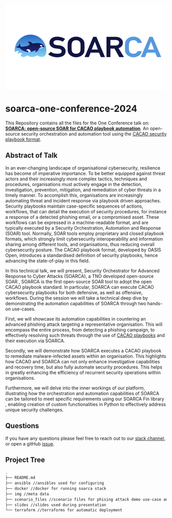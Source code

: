 <div align="center">
<a href="https://github.com/COSSAS/SOARCA"><img src="img/soarca-logo.svg"/></a>
</div>


# soarca-one-conference-2024

This Repository contains all the files for the One Conference talk on: [**SOARCA: open-source SOAR for CACAO playbook automation**](https://one-conference.nl/session/soarca-open-source-soar-for-cacao-playbook-automation/). An open-source security orchestration and automation tool using the [CACAO security playbook format](https://docs.oasis-open.org/cacao/security-playbooks/v2.0/security-playbooks-v2.0.html). 


## Abstract of Talk

In an ever-changing landscape of organisational cybersecurity, resilience has become of imperative importance. To be better equipped against threat actors and their increasingly more complex tactics, techniques and procedures, organisations must actively engage in the detection, investigation, prevention, mitigation, and remediation of cyber threats in a timely manner. To accomplish this, organisations are increasingly automating threat and incident response via playbook driven approaches. Security playbooks maintain case-specific sequences of actions, workflows, that can detail the execution of security procedures, for instance a response of a detected phishing email, or a compromised asset. These workflows can be expressed in a machine-readable format, and are typically executed by a Security Orchestration, Automation and Response (SOAR) tool. Normally, SOAR tools employ proprietary and closed playbook formats, which strongly limit cybersecurity interoperability and information sharing among different tools, and organisations, thus reducing overall cybersecurity posture. The CACAO playbook format, developed by OASIS Open, introduces a standardised definition of security playbooks, hence advancing the state-of-play in this field.

In this technical talk, we will present, Security Orchestrator for Advanced Response to Cyber Attacks (SOARCA), a TNO developed open-source SOAR , SOARCA is the first open-source SOAR tool to adopt the open CACAO playbook standard. In particular, SOARCA can execute CACAO cybersecurity playbooks for both defensive, as well as offensive, workflows. During the session we will take a technical deep dive by demonstrating the automation capabilities of SOARCA through two hands-on use-cases.

First, we will showcase its automation capabilities in countering an advanced phishing attack targeting a representative organisation. This will encompass the entire process, from detecting a phishing campaign, to effectively resolving such threats through the use of [CACAO playbooks](https://docs.oasis-open.org/cacao/security-playbooks/v2.0/security-playbooks-v2.0.html) and their execution via SOARCA.

Secondly, we will demonstrate how SOARCA executes a CACAO playbook to remediate malware-infected assets within an organisation. This highlights how CACAO and SOARCA can not only enhance investigative capabilities and recovery time, but also fully automate security procedures. This helps in greatly enhancing the efficiency of recurrent security operations within organisations.

Furthermore, we will delve into the inner workings of our platform, illustrating how the orchestration and automation capabilities of SOARCA can be tailored to meet specific requirements using our SOARCA Fin library , enabling creation of custom functionalities in Python to effectively address unique security challenges.

## Questions

If you have any questions please feel free to reach out to our [slack channel](https://join.slack.com/t/cossas/shared_invite/zt-2i4zxg0oh-dhhL4zTSX5olysngrPxDkg), or open a gitHub [issue](https://github.com/thecyberproject/one-conference-2024/issues).

## Project Tree

```bash
.
├── README.md
├── ansible //ansibles used for configuring
├── docker //docker for running soarca stack
├── img //meta data
├── scenario_files //scenario files for phising attack demo use-case and the Playbooks
├── slides //slides used during presentation
└── terraform //terraforms for automatic deployment
```
